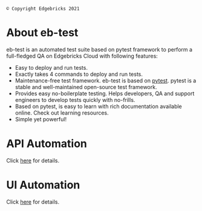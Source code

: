     © Copyright Edgebricks 2021

About eb-test
=============
eb-test is an automated test suite based on pytest framework to perform a full-fledged QA on Edgebricks Cloud with following features:
* Easy to deploy and run tests.
* Exactly takes 4 commands to deploy and run tests.
* Maintenance-free test framework. eb-test is based on [pytest](http://pytest.org/latest/>). pytest is a stable and well-maintained open-source test framework.
* Provides easy no-boilerplate testing. Helps developers, QA and support engineers to develop tests quickly with no-frills.
* Based on pytest, is easy to learn with rich documentation available online. Check out learning resources.
* Simple yet powerful!

API Automation
==============
Click [here](https://github.com/Edgebricks/eb-test/tree/master/api_automation#readme) for details.

UI Automation
=============
Click [here](https://github.com/Edgebricks/eb-test/tree/master/ui_automation#readme) for details.